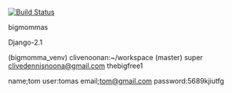 [![Build Status](https://travis-ci.org/90t/bigmomma.svg?branch=master)](https://travis-ci.org/90t/bigmomma)


bigmommas

Django-2.1

(bigmomma_venv) clivenoonan:~/workspace (master) 
super
clivedennisnoona@gmail.com
thebigfree1




name;tom
user:tomas
email;tom@gmail.com
password:5689kjiutfg